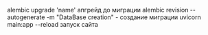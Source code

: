 alembic upgrade 'name' апгрейд до миграции
alembic revision --autogenerate -m "DataBase creation" - создание миграции
uvicorn main:app --reload запуск сайта